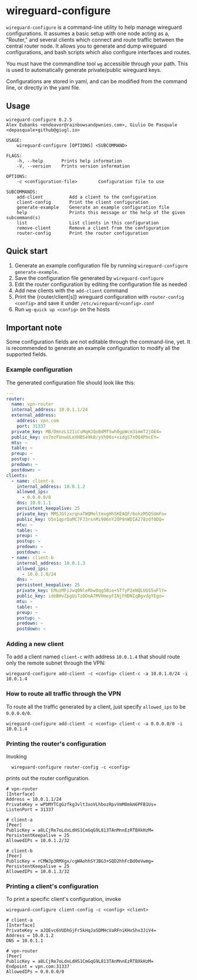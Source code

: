 # wireguard-configure

`wireguard-configure` is a command-line utility to help manage wireguard configurations. It assumes a basic setup with one node acting as a, "Router," and several clients which connect and route traffic between the central router node. It allows you to generate and dump wireguard configurations, and bash scripts which also configure interfaces and routes.

You must have the commandline tool `wg` accessible through your path. This is used to automatically generate private/public wireguard keys.

Configurations are stored in yaml, and can be modified from the command line, or directly in the yaml file.

## Usage

```
wireguard-configure 0.2.5
Alex Eubanks <endeavor@rainbowsandpwnies.com>, Giulio De Pasquale <depasquale+github@giugl.io>

USAGE:
    wireguard-configure [OPTIONS] <SUBCOMMAND>

FLAGS:
    -h, --help       Prints help information
    -V, --version    Prints version information

OPTIONS:
    -c <configuration-file>        Configuration file to use

SUBCOMMANDS:
    add-client          Add a client to the configuration
    client-config       Print the client configuration
    generate-example    Generate an example configuration file
    help                Prints this message or the help of the given subcommand(s)
    list                List clients in this configuration
    remove-client       Remove a client from the configuration
    router-config       Print the router configuration
```

## Quick start

1. Generate an example configuration file by running `wireguard-configure generate-example`.
2. Save the configuration file generated by `wireguard-configure`
3. Edit the router configuration by editing the configuration file as needed
4. Add new clients with the `add-client` command
5. Print the {router/client[s]} wireguard configuration with `router-config <config>` and save it under `/etc/wireguard/<config>.conf`
6. Run `wg-quick up <config>` on the hosts


## Important note

Some configuration fields are not editable through the command-line, yet. It is recommended to generate an example configuration to modify all the supported fields.

### Example configuration

The generated configuration file should look like this:

```yaml
---
router:
  name: vpn-router
  internal_address: 10.0.1.1/24
  external_address:
    address: vpn.com
    port: 31337
  private_key: MB/DmnzL121iCuMqHJQo0dMfSwh0gpWcm3immT2jOE4=
  public_key: os7mzFUnwULeXHBS49k8/yVh06s+xidgS7n0Q4PbcEY=
  mtu: ~
  table: ~
  preup: ~
  postup: ~
  predown: ~
  postdown: ~
clients:
  - name: client-a
    internal_address: 10.0.1.2
    allowed_ips:
      - 0.0.0.0/0
    dns: 10.0.1.1
    persistent_keepalive: 25
    private_key: MMSJGtzxrqnaTWQMeltmxgHhSKEAQF/6ohzMSQSUmFo=
    public_key: U5n1qprDaMC7FJ3rsnMi906nY2OP9nWDIA278zdf0DQ=
    mtu: ~
    table: ~
    preup: ~
    postup: ~
    predown: ~
    postdown: ~
  - name: client-b
    internal_address: 10.0.1.3
    allowed_ips:
      - 10.0.1.0/24
    dns: ~
    persistent_keepalive: 25
    private_key: EMuzMFiJwq0NleRbw0qg5Bie+5TfyP2eNQLUGS5uFlY=
    public_key: ideBHvZpgUiTzDOnA7MVHmeyFINjFHDNIqBgvdgYEgo=
    mtu: ~
    table: ~
    preup: ~
    postup: ~
    predown: ~
    postdown: ~

```

### Adding a new client

To add a client named `client-c` with address `10.0.1.4` that should route only the remote subnet through the VPN:

    wireguard-configure add-client -c <config> client-c -a 10.0.1.0/24 -i 10.0.1.4

### How to route all traffic through the VPN

To route all the traffic generated by a client, just specify `allowed_ips` to be `0.0.0.0/0`.

    wireguard-configure add-client -c <config> client-c -a 0.0.0.0/0 -i 10.0.1.4


### Printing the router's configuration

Invoking 
      
      wireguard-configure router-config -c <config>
    
prints out the router configuration.

```
# vpn-router
[Interface]
Address = 10.0.1.1/24
PrivateKey = wPbMYTCgGzfkg3vlt3xoVLhbozRpvVmM8mkm6PFB1Us=
ListenPort = 31337

# client-a
[Peer]
PublicKey = a8LCjRe7oLdxLdHS1CmGqG9L813TAnMnnEzRTBXkHzM=
PersistentKeepalive = 25
AllowedIPs = 10.0.1.2/32

# client-b
[Peer]
PublicKey = rCMWJp3RMXgx/cgWAohhSYJBG3+SQD2hhFcBd0eVwmg=
PersistentKeepalive = 25
AllowedIPs = 10.0.1.3/32
```

### Printing a client's configuration

To print a specific client's configuration, invoke

    wireguard-configure client-config -c <config> <client>

```
# client-a
[Interface]
PrivateKey = aJQEvc6VUDhGjFr5kHqJaSDMHcVaRFniKHxShx3JiV4=
Address = 10.0.1.2
DNS = 10.0.1.1

# vpn-router
[Peer]
PublicKey = a8LCjRe7oLdxLdHS1CmGqG9L813TAnMnnEzRTBXkHzM=
Endpoint = vpn.com:31337
AllowedIPs = 0.0.0.0/0
```
